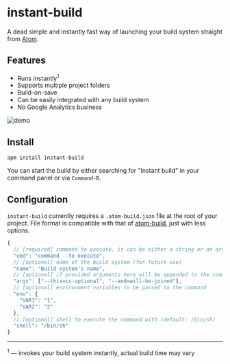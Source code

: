 # instant-build

A dead simple and instantly fast way of launching your build system straight from [Atom](https://atom.io).

## Features

* Runs instantly<sup>1</sup>
* Supports multiple project folders
* Build-on-save
* Can be easily integrated with any build system
* No Google Analytics business

![demo](http://cl.ly/image/471V0B3H3g06/Screen%20Recording%202015-09-30%20at%2008.38%20AM.gif)

## Install

```
apm install instant-build
```

You can start the build by either searching for "Instant build" in your command panel or via `Command-B`.

## Configuration

`instant-build` currently requires a `.atom-build.json` file at the root of your project.
File format is compatible with that of [atom-build](https://github.com/noseglid/atom-build),
just with less options.

```js
{
  // [required] command to execute, it can be either a string or an array, in any case it can contain command's arguments
  "cmd": "command --to execute",
  // [optional] name of the build system (for future use)
  "name": "Build system's name",
  // [optional] if provided arguments here will be appended to the command
  "args": ["--this=is-optional", "--and=will-be-joined"],
  // [optional] environment variables to be passed to the command
  "env": {
    "VAR1": "1",
    "VAR2": "2"
  },
  // [optional] shell to execute the command with (default: /bin/sh)
  "shell": "/bin/sh"
}
```

---

<sup>1</sup> &mdash; invokes your build system instantly, actual build time may vary
